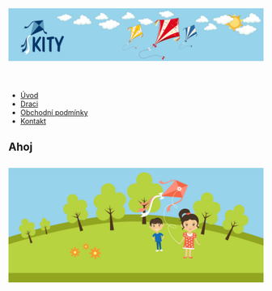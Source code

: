 <!DOCTYPE html>
<html lang="cs-cz">
  <head>  
    <link rel="stylesheet" type="text/css" href="style.css"> 
    <meta charset="utf-8"/>  
    <title>Titulek</title>
      <link href="style.css"rel="stylesheet"type="text/css"/>
  </head> 
  <body>
<div class="obalka">
<header>
<img src="obrS/Hlavicka.jpg">
</header>
<nav>
<ul>
<li><a href="index.html">Úvod</a></li>
<li><a href="draci.html">Draci</a></li>
<li><a href="obchodni.html">Obchodní podmínky</a></li>
<li><a href="kontakt.html">Kontakt</a></li>
</ul>
</nav>
<section>
<h1>Ahoj<h1>
</section>
<footer>
<img src="obrS/Footer.jpg">
</footer>
</div>
  </body>
</html>
